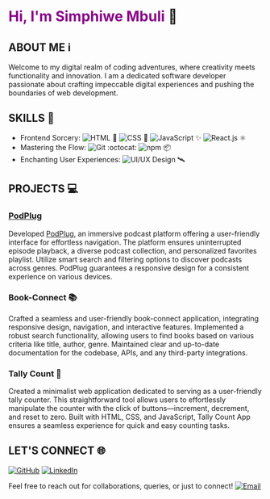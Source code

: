 # <span style="color:#880088">Hi, I'm Simphiwe Mbuli</span> 👋


## ABOUT ME ℹ️
Welcome to my digital realm of coding adventures, where creativity meets functionality and innovation. I am a dedicated software developer passionate about crafting impeccable digital experiences and pushing the boundaries of web development.



## SKILLS 💪
- Frontend Sorcery: 
  ![HTML](https://img.shields.io/badge/-HTML-orange) :diamond_shape_with_a_dot_inside:
  ![CSS](https://img.shields.io/badge/-CSS-blue) :art:
  ![JavaScript](https://img.shields.io/badge/-JavaScript-yellow) :sparkles:
  ![React.js](https://img.shields.io/badge/-React.js-61DAFB) :atom_symbol:
- Mastering the Flow: 
  ![Git](https://img.shields.io/badge/-Git-black) :octocat:
  ![npm](https://img.shields.io/badge/-npm-red) :package:
- Enchanting User Experiences: 
  ![UI/UX Design](https://img.shields.io/badge/-UI%2FUX%20Design-lightgrey) :artificial_satellite:

  

## PROJECTS 💻

### [PodPlug](https://github.com/Simphiwe06/SIMMBU262_FTOW2306_GroupA_SimphiweMbuli_FINAL_PROJECT.git) 
Developed [PodPlug](https://github.com/Simphiwe06/SIMMBU262_FTOW2306_GroupA_SimphiweMbuli_FINAL_PROJECT.git), an immersive podcast platform offering a user-friendly interface for effortless navigation. The platform ensures uninterrupted episode playback, a diverse podcast collection, and personalized favorites playlist. Utilize smart search and filtering options to discover podcasts across genres. PodPlug guarantees a responsive design for a consistent experience on various devices.

### Book-Connect 📚
Crafted a seamless and user-friendly book-connect application, integrating responsive design, navigation, and interactive features. Implemented a robust search functionality, allowing users to find books based on various criteria like title, author, genre. Maintained clear and up-to-date documentation for the codebase, APIs, and any third-party integrations.

### Tally Count  📃
Created a minimalist web application dedicated to serving as a user-friendly tally counter. This straightforward tool allows users to effortlessly manipulate the counter with the click of buttons—increment, decrement, and reset to zero. Built with HTML, CSS, and JavaScript, Tally Count App ensures a seamless experience for quick and easy counting tasks.



## LET'S CONNECT 🌐
[![GitHub](https://img.shields.io/badge/-GitHub-black?style=flat&logo=github)](https://github.com/Simphiwe06) [![LinkedIn](https://img.shields.io/badge/-LinkedIn-blue?style=flat&logo=linkedin)](https://www.linkedin.com/in/simphiwe-mbuli-5004aa246)


Feel free to reach out for collaborations, queries, or just to connect! 
  [![Email](https://img.shields.io/badge/-Email-red)](mailto:simphiwembuli06@gmail.com)

